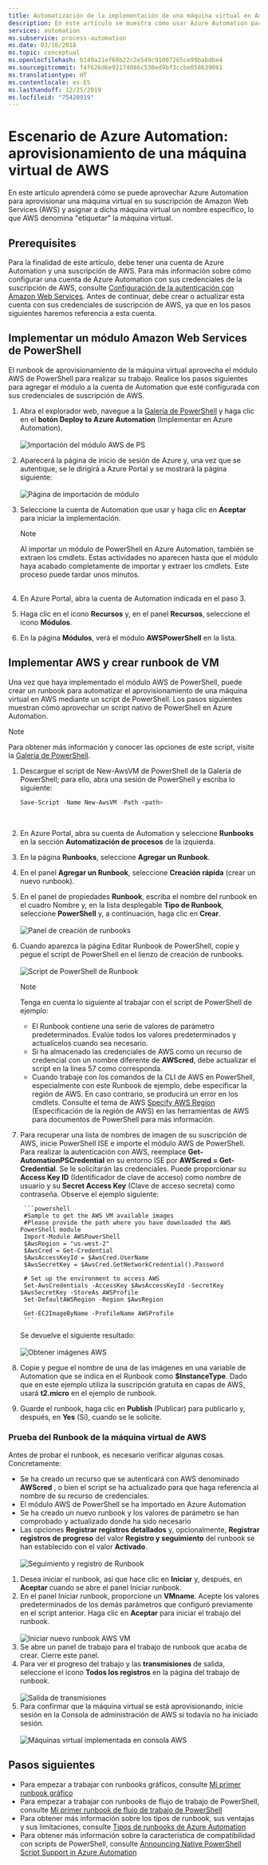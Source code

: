 ```yaml
---
title: Automatización de la implementación de una máquina virtual en Amazon Web Services
description: En este artículo se muestra cómo usar Azure Automation para automatizar la creación de una máquina virtual de Amazon Web Services
services: automation
ms.subservice: process-automation
ms.date: 03/16/2018
ms.topic: conceptual
ms.openlocfilehash: b149a21ef60b22c2e549c91007265ce99babdbe4
ms.sourcegitcommit: f4f626d6e92174086c530ed9bf3ccbe058639081
ms.translationtype: HT
ms.contentlocale: es-ES
ms.lasthandoff: 12/25/2019
ms.locfileid: "75420919"
---
```

# <a name="azure-automation-scenario---provision-an-aws-virtual-machine"></a>Escenario de Azure Automation: aprovisionamiento de una máquina virtual de AWS
En este artículo aprenderá cómo se puede aprovechar Azure Automation para aprovisionar una máquina virtual en su suscripción de Amazon Web Services (AWS) y asignar a dicha máquina virtual un nombre específico, lo que AWS denomina "etiquetar" la máquina virtual.

## <a name="prerequisites"></a>Prerequisites
Para la finalidad de este artículo, debe tener una cuenta de Azure Automation y una suscripción de AWS. Para más información sobre cómo configurar una cuenta de Azure Automation con sus credenciales de la suscripción de AWS, consulte [Configuración de la autenticación con Amazon Web Services](automation-config-aws-account.md). Antes de continuar, debe crear o actualizar esta cuenta con sus credenciales de suscripción de AWS, ya que en los pasos siguientes haremos referencia a esta cuenta.

## <a name="deploy-amazon-web-services-powershell-module"></a>Implementar un módulo Amazon Web Services de PowerShell
El runbook de aprovisionamiento de la máquina virtual aprovecha el módulo AWS de PowerShell para realizar su trabajo. Realice los pasos siguientes para agregar el módulo a la cuenta de Automation que esté configurada con sus credenciales de suscripción de AWS.  

1. Abra el explorador web, navegue a la [Galería de PowerShell](https://www.powershellgallery.com/packages/AWSPowerShell/) y haga clic en el **botón Deploy to Azure Automation** (Implementar en Azure Automation).<br><br> ![Importación del módulo AWS de PS](./media/automation-scenario-aws-deployment/powershell-gallery-download-awsmodule.png)
2. Aparecerá la página de inicio de sesión de Azure y, una vez que se autentique, se le dirigirá a Azure Portal y se mostrará la página siguiente:<br><br> ![Página de importación de módulo](./media/automation-scenario-aws-deployment/deploy-aws-powershell-module-parameters.png)
3. Seleccione la cuenta de Automation que usar y haga clic en **Aceptar** para iniciar la implementación.

   > [!NOTE]
   > Al importar un módulo de PowerShell en Azure Automation, también se extraen los cmdlets. Estas actividades no aparecen hasta que el módulo haya acabado completamente de importar y extraer los cmdlets. Este proceso puede tardar unos minutos.  
   > <br>

1. En Azure Portal, abra la cuenta de Automation indicada en el paso 3.
2. Haga clic en el icono **Recursos** y, en el panel **Recursos**, seleccione el icono **Módulos**.
3. En la página **Módulos**, verá el módulo **AWSPowerShell** en la lista.

## <a name="create-aws-deploy-vm-runbook"></a>Implementar AWS y crear runbook de VM
Una vez que haya implementado el módulo AWS de PowerShell, puede crear un runbook para automatizar el aprovisionamiento de una máquina virtual en AWS mediante un script de PowerShell. Los pasos siguientes muestran cómo aprovechar un script nativo de PowerShell en Azure Automation.  

> [!NOTE]
> Para obtener más información y conocer las opciones de este script, visite la [Galería de PowerShell](https://www.powershellgallery.com/packages/New-AwsVM/).
> 

1. Descargue el script de New-AwsVM de PowerShell de la Galería de PowerShell; para ello, abra una sesión de PowerShell y escriba lo siguiente:<br>
   ```powershell
   Save-Script -Name New-AwsVM -Path <path>
   ```
   <br>
2. En Azure Portal, abra su cuenta de Automation y seleccione **Runbooks** en la sección **Automatización de procesos** de la izquierda.  
3. En la página **Runbooks**, seleccione **Agregar un Runbook**.
4. En el panel **Agregar un Runbook**, seleccione **Creación rápida** (crear un nuevo runbook).
5. En el panel de propiedades **Runbook**, escriba el nombre del runbook en el cuadro Nombre y, en la lista desplegable **Tipo de Runbook**, seleccione **PowerShell** y, a continuación, haga clic en **Crear**.<br><br> ![Panel de creación de runbooks](./media/automation-scenario-aws-deployment/runbook-quickcreate-properties.png)
6. Cuando aparezca la página Editar Runbook de PowerShell, copie y pegue el script de PowerShell en el lienzo de creación de runbooks.<br><br> ![Script de PowerShell de Runbook](./media/automation-scenario-aws-deployment/runbook-powershell-script.png)<br>
   
    > [!NOTE]
    > Tenga en cuenta lo siguiente al trabajar con el script de PowerShell de ejemplo:
    > 
    > * El Runbook contiene una serie de valores de parámetro predeterminados. Evalúe todos los valores predeterminados y actualícelos cuando sea necesario.
    > * Si ha almacenado las credenciales de AWS como un recurso de credencial con un nombre diferente de **AWScred**, debe actualizar el script en la línea 57 como corresponda.  
    > * Cuando trabaje con los comandos de la CLI de AWS en PowerShell, especialmente con este Runbook de ejemplo, debe especificar la región de AWS. En caso contrario, se producirá un error en los cmdlets. Consulte el tema de AWS [Specify AWS Region](https://docs.aws.amazon.com/powershell/latest/userguide/pstools-installing-specifying-region.html) (Especificación de la región de AWS) en las herramientas de AWS para documentos de PowerShell para más información.  
    >

7. Para recuperar una lista de nombres de imagen de su suscripción de AWS, inicie PowerShell ISE e importe el módulo AWS de PowerShell. Para realizar la autenticación con AWS, reemplace **Get-AutomationPSCredential** en su entorno ISE por **AWScred = Get-Credential**. Se le solicitarán las credenciales. Puede proporcionar su **Access Key ID** (Identificador de clave de acceso) como nombre de usuario y su **Secret Access Key** (Clave de acceso secreta) como contraseña. Observe el ejemplo siguiente:  

        ```powershell
        #Sample to get the AWS VM available images
        #Please provide the path where you have downloaded the AWS PowerShell module
        Import-Module AWSPowerShell
        $AwsRegion = "us-west-2"
        $AwsCred = Get-Credential
        $AwsAccessKeyId = $AwsCred.UserName
        $AwsSecretKey = $AwsCred.GetNetworkCredential().Password
   
        # Set up the environment to access AWS
        Set-AwsCredentials -AccessKey $AwsAccessKeyId -SecretKey $AwsSecretKey -StoreAs AWSProfile
        Set-DefaultAWSRegion -Region $AwsRegion
   
        Get-EC2ImageByName -ProfileName AWSProfile
        ```
        
    Se devuelve el siguiente resultado:<br><br>
   ![Obtener imágenes AWS](./media/automation-scenario-aws-deployment/powershell-ise-output.png)<br>  
8. Copie y pegue el nombre de una de las imágenes en una variable de Automation que se indica en el Runbook como **$InstanceType**. Dado que en este ejemplo utiliza la suscripción gratuita en capas de AWS, usará **t2.micro** en el ejemplo de runbook.  
9. Guarde el runbook, haga clic en **Publish** (Publicar) para publicarlo y, después, en **Yes** (Sí), cuando se le solicite.

### <a name="testing-the-aws-vm-runbook"></a>Prueba del Runbook de la máquina virtual de AWS
Antes de probar el runbook, es necesario verificar algunas cosas. Concretamente:  

* Se ha creado un recurso que se autenticará con AWS denominado **AWScred** , o bien el script se ha actualizado para que haga referencia al nombre de su recurso de credenciales.    
* El módulo AWS de PowerShell se ha importado en Azure Automation  
* Se ha creado un nuevo runbook y los valores de parámetro se han comprobado y actualizado donde ha sido necesario  
* Las opciones **Registrar registros detallados** y, opcionalmente, **Registrar registros de progreso** del valor **Registro y seguimiento** del runbook se han establecido con el valor **Activado**.<br><br> ![Seguimiento y registro de Runbook](./media/automation-scenario-aws-deployment/runbook-settings-logging-and-tracing.png)  

1. Desea iniciar el runbook, así que hace clic en **Iniciar** y, después, en **Aceptar** cuando se abre el panel Iniciar runbook.
2. En el panel Iniciar runbook, proporcione un **VMname**. Acepte los valores predeterminados de los demás parámetros que configuró previamente en el script anterior. Haga clic en **Aceptar** para iniciar el trabajo del runbook.<br><br> ![Iniciar nuevo runbook AWS VM](./media/automation-scenario-aws-deployment/runbook-start-job-parameters.png)
3. Se abre un panel de trabajo para el trabajo de runbook que acaba de crear. Cierre este panel.
4. Para ver el progreso del trabajo y las **transmisiones** de salida, seleccione el icono **Todos los registros** en la página del trabajo de runbook.<br><br> ![Salida de transmisiones](./media/automation-scenario-aws-deployment/runbook-job-streams-output.png)
5. Para confirmar que la máquina virtual se está aprovisionando, inicie sesión en la Consola de administración de AWS si todavía no ha iniciado sesión.<br><br> ![Máquinas virtual implementada en consola AWS](./media/automation-scenario-aws-deployment/aws-instances-status.png)

## <a name="next-steps"></a>Pasos siguientes
* Para empezar a trabajar con runbooks gráficos, consulte [Mi primer runbook gráfico](automation-first-runbook-graphical.md)
* Para empezar a trabajar con runbooks de flujo de trabajo de PowerShell, consulte [Mi primer runbook de flujo de trabajo de PowerShell](automation-first-runbook-textual.md)
* Para obtener más información sobre los tipos de runbook, sus ventajas y sus limitaciones, consulte [Tipos de runbooks de Azure Automation](automation-runbook-types.md)
* Para obtener más información sobre la característica de compatibilidad con scripts de PowerShell, consulte [Announcing Native PowerShell Script Support in Azure Automation](https://azure.microsoft.com/blog/announcing-powershell-script-support-azure-automation-2/)


